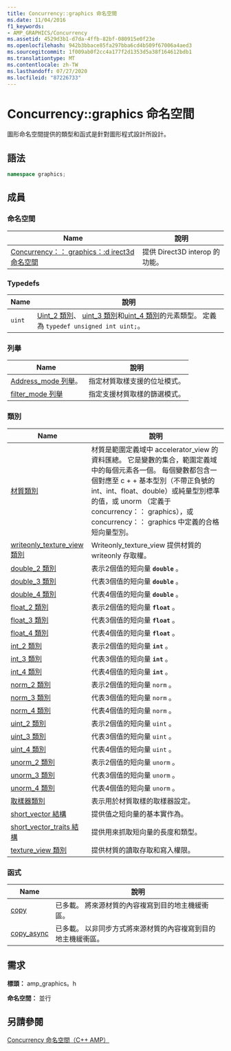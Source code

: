 ```yaml
---
title: Concurrency::graphics 命名空間
ms.date: 11/04/2016
f1_keywords:
- AMP_GRAPHICS/Concurrency
ms.assetid: 4529d3b1-d7da-4ffb-82bf-080915e0f23e
ms.openlocfilehash: 942b3bbace85fa297bba6cd4b509f67006a4aed3
ms.sourcegitcommit: 1f009ab0f2cc4a177f2d1353d5a38f164612bdb1
ms.translationtype: MT
ms.contentlocale: zh-TW
ms.lasthandoff: 07/27/2020
ms.locfileid: "87226733"
---
```

# <a name="concurrencygraphics-namespace"></a>Concurrency::graphics 命名空間

圖形命名空間提供的類型和函式是針對圖形程式設計所設計。

## <a name="syntax"></a>語法

```cpp
namespace graphics;
```

## <a name="members"></a>成員

### <a name="namespaces"></a>命名空間

|Name|說明|
|----------|-----------------|
|[Concurrency：： graphics：:d irect3d 命名空間](concurrency-graphics-direct3d-namespace.md)|提供 Direct3D interop 的功能。|

### <a name="typedefs"></a>Typedefs

|Name|說明|
|----------|-----------------|
|`uint`|[Uint_2 類別](uint-2-class.md)、 [uint_3 類別](uint-3-class.md)和[uint_4 類別](uint-4-class.md)的元素類型。 定義為 `typedef unsigned int uint;`。|

### <a name="enumerations"></a>列舉

|Name|說明|
|----------|-----------------|
|[Address_mode 列舉](concurrency-graphics-namespace-enums.md#address_mode)。|指定材質取樣支援的位址模式。|
|[filter_mode 列舉](concurrency-graphics-namespace-enums.md#filter_mode)|指定支援材質取樣的篩選模式。|

### <a name="classes"></a>類別

|Name|說明|
|----------|-----------------|
|[材質類別](texture-class.md)|材質是範圍定義域中 accelerator_view 的資料匯總。 它是變數的集合，範圍定義域中的每個元素各一個。 每個變數都包含一個對應至 c + + 基本型別（不帶正負號的 int、int、float、double）或純量型別標準的值，或 unorm （定義于 concurrency：： graphics），或 concurrency：： graphics 中定義的合格短向量型別。|
|[writeonly_texture_view 類別](writeonly-texture-view-class.md)|Writeonly_texture_view 提供材質的 writeonly 存取權。|
|[double_2 類別](double-2-class.md)|表示2個值的短向量 **`double`** 。|
|[double_3 類別](double-3-class.md)|代表3個值的短向量 **`double`** 。|
|[double_4 類別](double-4-class.md)|代表4個值的短向量 **`double`** 。|
|[float_2 類別](float-2-class.md)|表示2個值的短向量 **`float`** 。|
|[float_3 類別](float-3-class.md)|代表3個值的短向量 **`float`** 。|
|[float_4 類別](float-4-class.md)|代表4個值的短向量 **`float`** 。|
|[int_2 類別](int-2-class.md)|表示2個值的短向量 **`int`** 。|
|[int_3 類別](int-3-class.md)|代表3個值的短向量 **`int`** 。|
|[int_4 類別](int-4-class.md)|代表4個值的短向量 **`int`** 。|
|[norm_2 類別](norm-2-class.md)|表示2個值的短向量 `norm` 。|
|[norm_3 類別](norm-3-class.md)|代表3個值的短向量 `norm` 。|
|[norm_4 類別](norm-4-class.md)|代表4個值的短向量 `norm` 。|
|[uint_2 類別](uint-2-class.md)|表示2個值的短向量 `uint` 。|
|[uint_3 類別](uint-3-class.md)|代表3個值的短向量 `uint` 。|
|[uint_4 類別](uint-4-class.md)|代表4個值的短向量 `uint` 。|
|[unorm_2 類別](unorm-2-class.md)|表示2個值的短向量 `unorm` 。|
|[unorm_3 類別](unorm-3-class.md)|代表3個值的短向量 `unorm` 。|
|[unorm_4 類別](unorm-4-class.md)|代表4個值的短向量 `unorm` 。|
|[取樣器類別](sampler-class.md)|表示用於材質取樣的取樣器設定。|
|[short_vector 結構](short-vector-structure.md)|提供值之短向量的基本實作為。|
|[short_vector_traits 結構](short-vector-traits-structure.md)|提供用來抓取短向量的長度和類型。|
|[texture_view 類別](texture-view-class.md)|提供材質的讀取存取和寫入權限。|

### <a name="functions"></a>函式

|Name|說明|
|----------|-----------------|
|[copy](concurrency-graphics-namespace-functions.md#copy)|已多載。 將來源材質的內容複寫到目的地主機緩衝區。|
|[copy_async](concurrency-graphics-namespace-functions.md#copy_async)|已多載。 以非同步方式將來源材質的內容複寫到目的地主機緩衝區。|

## <a name="requirements"></a>需求

**標頭：** amp_graphics。h

**命名空間：** 並行

## <a name="see-also"></a>另請參閱

[Concurrency 命名空間（C++ AMP）](concurrency-namespace-cpp-amp.md)
